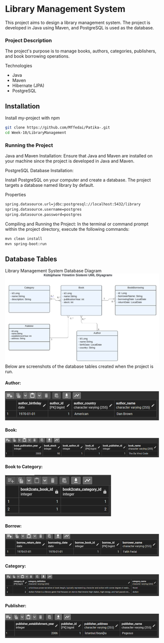 
# Library Management System

This project aims to design a library management system. The project is developed in Java using Maven, and PostgreSQL is used as the database.

### Project Description
The project's purpose is to manage books, authors, categories, publishers, and book borrowing operations.

Technologies

- Java
- Maven
- Hibernate (JPA)
- PostgreSQL






## Installation

Install my-project with npm

```bash
git clone https://github.com/Mffedai/Patika-.git
cd Week-10/LibraryManagement
```
### Running the Project

Java and Maven Installation:
Ensure that Java and Maven are installed on your machine since the project is developed in Java and Maven.

PostgreSQL Database Installation:


Install PostgreSQL on your computer and create a database. The project targets a database named library by default.


Properties

```bash
spring.datasource.url=jdbc:postgresql://localhost:5432/library
spring.datasource.username=postgres
spring.datasource.password=postgres
```

Compiling and Running the Project:
In the terminal or command prompt within the project directory, execute the following commands:


```bash
mvn clean install
mvn spring-boot:run
```
## Database Tables


Library Management System Database Diagram
![shema](src/images/shema.png)
Below are screenshots of the database tables created when the project is run.
#### Author:

![author](src/images/author.png)
#### Book:

![book](src/images/book.png)
#### Book to Category:

![book2cat](src/images/book2cat.png)
#### Borrow:

![borrow](src/images/borrow.png)
#### Category:

![category](src/images/category.png)
#### Publisher:

![publisher](src/images/publisher.png)


